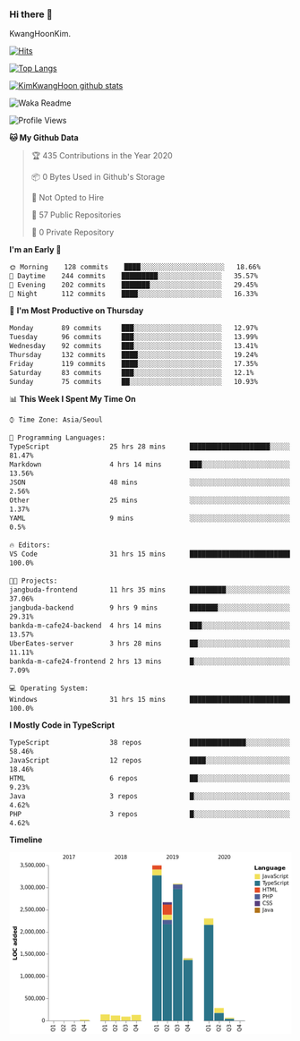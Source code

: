### Hi there 👋

KwangHoonKim.

[![Hits](https://hits.seeyoufarm.com/api/count/incr/badge.svg?url=https%3A%2F%2Fgithub.com%2Frhkdgns95)](https://hits.seeyoufarm.com)  

[![Top Langs](https://github-readme-stats.vercel.app/api/top-langs/?username=rhkdgns95&layout=compact)](https://github.com/anuraghazra/github-readme-stats)   

[![KimKwangHoon github stats](https://github-readme-stats.vercel.app/api?username=rhkdgns95&show_icons=true)](https://github.com/anuraghazra/github-readme-stats)  



<!--
**rhkdgns95/rhkdgns95** is a ✨ _special_ ✨ repository because its `README.md` (this file) appears on your GitHub profile.

Here are some ideas to get you started:

- 🔭 I’m currently working on ...
- 🌱 I’m currently learning ...
- 👯 I’m looking to collaborate on ...
- 🤔 I’m looking for help with ...
- 💬 Ask me about ...
- 📫 How to reach me: ...
- 😄 Pronouns: ...
- ⚡ Fun fact: ...
-->



![Waka Readme](https://github.com/rhkdgns95/rhkdgns95/workflows/Waka%20Readme/badge.svg)
<!--START_SECTION:waka-->
![Profile Views](http://img.shields.io/badge/Profile%20Views-8-blue)

**🐱 My Github Data** 

> 🏆 435 Contributions in the Year 2020
 > 
> 📦 0 Bytes Used in Github's Storage 
 > 
> 🚫 Not Opted to Hire
 > 
> 📜 57 Public Repositories
 > 
> 🔑 0 Private Repository 
 > 
**I'm an Early 🐤** 

```text
🌞 Morning    128 commits    ████░░░░░░░░░░░░░░░░░░░░░   18.66% 
🌆 Daytime    244 commits    █████████░░░░░░░░░░░░░░░░   35.57% 
🌃 Evening    202 commits    ███████░░░░░░░░░░░░░░░░░░   29.45% 
🌙 Night      112 commits    ████░░░░░░░░░░░░░░░░░░░░░   16.33%

```
📅 **I'm Most Productive on Thursday** 

```text
Monday       89 commits     ███░░░░░░░░░░░░░░░░░░░░░░   12.97% 
Tuesday      96 commits     ███░░░░░░░░░░░░░░░░░░░░░░   13.99% 
Wednesday    92 commits     ███░░░░░░░░░░░░░░░░░░░░░░   13.41% 
Thursday     132 commits    ████░░░░░░░░░░░░░░░░░░░░░   19.24% 
Friday       119 commits    ████░░░░░░░░░░░░░░░░░░░░░   17.35% 
Saturday     83 commits     ███░░░░░░░░░░░░░░░░░░░░░░   12.1% 
Sunday       75 commits     ██░░░░░░░░░░░░░░░░░░░░░░░   10.93%

```


📊 **This Week I Spent My Time On** 

```text
⌚︎ Time Zone: Asia/Seoul

💬 Programming Languages: 
TypeScript               25 hrs 28 mins      ████████████████████░░░░░   81.47% 
Markdown                 4 hrs 14 mins       ███░░░░░░░░░░░░░░░░░░░░░░   13.56% 
JSON                     48 mins             ░░░░░░░░░░░░░░░░░░░░░░░░░   2.56% 
Other                    25 mins             ░░░░░░░░░░░░░░░░░░░░░░░░░   1.37% 
YAML                     9 mins              ░░░░░░░░░░░░░░░░░░░░░░░░░   0.5%

🔥 Editors: 
VS Code                  31 hrs 15 mins      █████████████████████████   100.0%

🐱‍💻 Projects: 
jangbuda-frontend        11 hrs 35 mins      █████████░░░░░░░░░░░░░░░░   37.06% 
jangbuda-backend         9 hrs 9 mins        ███████░░░░░░░░░░░░░░░░░░   29.31% 
bankda-m-cafe24-backend  4 hrs 14 mins       ███░░░░░░░░░░░░░░░░░░░░░░   13.57% 
UberEates-server         3 hrs 28 mins       ██░░░░░░░░░░░░░░░░░░░░░░░   11.11% 
bankda-m-cafe24-frontend 2 hrs 13 mins       █░░░░░░░░░░░░░░░░░░░░░░░░   7.09%

💻 Operating System: 
Windows                  31 hrs 15 mins      █████████████████████████   100.0%

```

**I Mostly Code in TypeScript** 

```text
TypeScript               38 repos            ██████████████░░░░░░░░░░░   58.46% 
JavaScript               12 repos            ████░░░░░░░░░░░░░░░░░░░░░   18.46% 
HTML                     6 repos             ██░░░░░░░░░░░░░░░░░░░░░░░   9.23% 
Java                     3 repos             █░░░░░░░░░░░░░░░░░░░░░░░░   4.62% 
PHP                      3 repos             █░░░░░░░░░░░░░░░░░░░░░░░░   4.62%

```


**Timeline**

![Chart not found](https://github.com/rhkdgns95/rhkdgns95/blob/master/charts/bar_graph.png) 


<!--END_SECTION:waka-->
